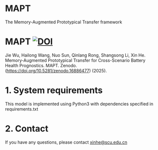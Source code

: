 # MAPT
The Memory-Augmented Prototypical Transfer framework
# MAPT [![DOI](https://zenodo.org/badge/DOI/10.5281/zenodo.15864165.svg)](https://doi.org/10.5281/zenodo.16886477)
Jie Wu, Hailong Wang, Nuo Sun, Qinlang Rong, Shangsong Li, Xin He. Memory-Augmented Prototypical Transfer for Cross-Scenario Battery Health Prognostics. MAPT. Zenodo. (https://doi.org/10.5281/zenodo.16886477) (2025). <br>
# 1. System requirements
This model is implemented using Python3 with dependencies specified in requirements.txt<br>
# 2. Contact
If you have any questions, please contact xinhe@scu.edu.cn
